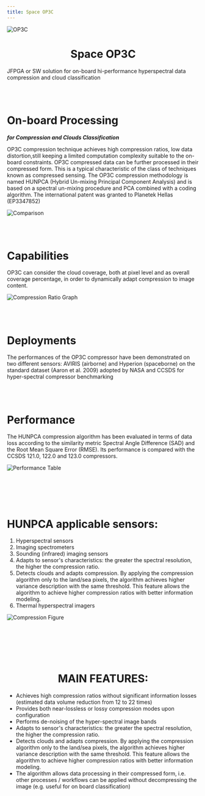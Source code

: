 ```yaml
---
title: Space OP3C
---
```


![OP3C](/img/OP3C.png#center "OP3C")


# <div align="center"> Space OP3C </div> 

JFPGA or SW solution for on-board hi-performance
hyperspectral data compression and cloud classification

<br/><br/> 

# On-board Processing 
***for Compression and Clouds Classification***

OP3C compression technique achieves high compression ratios, low data distortion,still keeping a limited computation complexity suitable to the on-board constraints. OP3C compressed data can be further processed in their compressed form. This is a typical characteristic of the class of techniques known as compressed sensing. The OP3C compression methodology is named HUNPCA (Hybrid Un-mixing Principal Component Analysis) and is based on a spectral un-mixing procedure and PCA combined with a coding algorithm. The international patent was granted to Planetek Hellas (EP3347852)

<!-- ![Comparison](/img/Comparison.png#right "Comparison") -->
<!-- ![Comparison](/img/Comparison.png#left "Comparison")-->
![Comparison](/img/Comparison.png#center "Comparison")

<br/><br/> 

# Capabilities

OP3C can consider the cloud coverage, both at pixel level and as overall coverage percentage, in order to dynamically adapt compression to image content.

![Compression Ratio Graph](/img/CompressionRatioGraph.png#center "Compression Ratio Graph]")

<br/><br/> 

# Deployments

The performances of the OP3C compressor	have been demonstrated on two different sensors: AVIRIS (airborne) and Hyperion
(spaceborne) on the standard dataset (Aaron	et al. 2009) adopted by NASA and CCSDS for hyper-spectral compressor benchmarking

<br/><br/> 			

# Performance

The HUNPCA compression algorithm has been evaluated in terms of data loss according to the similarity metric Spectral Angle Difference (SAD) and the Root Mean Square Error (RMSE). Its performance  is compared with the CCSDS 121.0, 122.0 and 123.0 compressors.

![Performance Table](/img/PerformanceTable.png#center "Performance Table")
		
<br/><br/> 
<br/><br/> 

# HUNPCA applicable sensors:

1. Hyperspectral sensors
2. Imaging spectrometers
3. Sounding (infrared) imaging sensors
4. Adapts to sensor's characteristics: 
the greater the spectral resolution, the higher the compression ratio.
5. Detects clouds and adapts compression. 
By applying the compression algorithm only to the land/sea pixels, the algorithm achieves higher variance description with the same threshold. This feature allows the algorithm to achieve higher compression ratios with better information modeling.
6. Thermal hyperspectral imagers

![Compression Figure](/img/CompressionFigure.png#center "Compression Figure")

<br/><br/> 

<br/><br/> 

# <div align="center"> MAIN FEATURES: </div> 

- Achieves high compression ratios without significant information losses (estimated data volume reduction from 12 to 22 times)
- Provides both near-lossless or lossy compression modes upon configuration
- Performs de-noising of the hyper-spectral image bands
- Adapts to sensor's characteristics: the greater the spectral resolution, the higher the compression ratio.
- Detects clouds and adapts compression. By applying the compression algorithm only to the land/sea pixels, the algorithm achieves higher variance description with the same threshold. This feature allows the algorithm to achieve higher compression ratios with better information modeling.
- The algorithm allows data processing in their compressed form, i.e. other processes / workflows can be applied without decompressing the image (e.g. useful for on board classification)